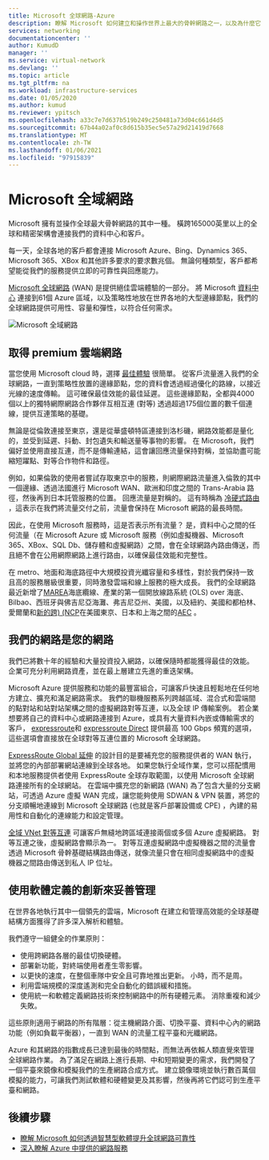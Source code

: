 ```yaml
---
title: Microsoft 全球網路-Azure
description: 瞭解 Microsoft 如何建立和操作世界上最大的骨幹網路之一，以及為什麼它是提供絕佳雲端體驗的核心。
services: networking
documentationcenter: ''
author: KumudD
manager: ''
ms.service: virtual-network
ms.devlang: ''
ms.topic: article
ms.tgt_pltfrm: na
ms.workload: infrastructure-services
ms.date: 01/05/2020
ms.author: kumud
ms.reviewer: ypitsch
ms.openlocfilehash: a33c7e7d637b519b249c250481a73d04c661d4d5
ms.sourcegitcommit: 67b44a02af0c8d615b35ec5e57a29d21419d7668
ms.translationtype: MT
ms.contentlocale: zh-TW
ms.lasthandoff: 01/06/2021
ms.locfileid: "97915839"
---
```

# <a name="microsoft-global-network"></a>Microsoft 全域網路

Microsoft 擁有並操作全球最大骨幹網路的其中一種。 橫跨165000英里以上的全球和精密架構會連接我們的資料中心和客戶。 
 
每一天，全球各地的客戶都會連接 Microsoft Azure、Bing、Dynamics 365、Microsoft 365、XBox 和其他許多要求的要求數兆個。 無論何種類型，客戶都希望能從我們的服務提供立即的可靠性與回應能力。 
 
[Microsoft 全球網路](https://azure.microsoft.com/global-infrastructure/global-network/) (WAN) 是提供絕佳雲端體驗的一部分。 將 Microsoft [資料中心](https://azure.microsoft.com/global-infrastructure/) 連接到61個 Azure 區域，以及策略性地放在世界各地的大型邊緣節點，我們的全球網路提供可用性、容量和彈性，以符合任何需求。

![Microsoft 全域網路](./media/microsoft-global-network/microsoft-global-wan.png)
 
## <a name="get-the-premium-cloud-network"></a>取得 premium 雲端網路
 
當您使用 Microsoft cloud 時，選擇 [最佳體驗](https://www.sdxcentral.com/articles/news/azure-tops-aws-gcp-in-cloud-performance-says-thousandeyes/2018/11/) 很簡單。 從客戶流量進入我們的全球網路，一直到策略性放置的邊緣節點，您的資料會透過經過優化的路線，以接近光線的速度傳輸。 這可確保最佳效能的最佳延遲。 這些邊緣節點，全都與4000個以上的獨特網際網路合作夥伴互相互連 (對等) 透過超過175個位置的數千個連線，提供互連策略的基礎。 
 
無論是從倫敦連接至東京，還是從華盛頓特區連接到洛杉磯，網路效能都是量化的，並受到延遲、抖動、封包遺失和輸送量等事物的影響。  在 Microsoft，我們偏好並使用直接互連，而不是傳輸連結，這會讓回應流量保持對稱，並協助盡可能縮短躍點、對等合作物件和路徑。 

例如，如果倫敦的使用者嘗試存取東京中的服務，則網際網路流量進入倫敦的其中一個邊緣、透過法國進行 Microsoft WAN、歐洲和印度之間的 Trans-Arabia 路徑，然後再到日本託管服務的位置。 回應流量是對稱的。 這有時稱為 [冷硬式路由](https://en.wikipedia.org/wiki/Hot-potato_and_cold-potato_routing) ，這表示在我們將流量交付之前，流量會保持在 Microsoft 網路的最長時間。  
  
因此，在使用 Microsoft 服務時，這是否表示所有流量？ 是，資料中心之間的任何流量（在 Microsoft Azure 或 Microsoft 服務（例如虛擬機器、Microsoft 365、XBox、SQL Db、儲存體和虛擬網路）之間，會在全球網路內路由傳送，而且絕不會在公用網際網路上進行路由，以確保最佳效能和完整性。  
 
在 metro、地面和海底路徑中大規模投資光纖容量和多樣性，對於我們保持一致且高的服務層級很重要，同時激發雲端和線上服務的極大成長。 我們的全球網路最近新增了[MAREA](https://www.submarinecablemap.com/#/submarine-cable/marea)海底纜線、產業的第一個開放線路系統 (OLS) over 海底、Bilbao、西班牙與佛吉尼亞海灘、弗吉尼亞州、美國，以及紐約、美國和都柏林、愛爾蘭和[新的跨)  (NCP](https://www.submarinecablemap.com/#/submarine-cable/new-cross-pacific-ncp-cable-system)在美國東京、日本和上海之間的[AEC](https://www.submarinecablemap.com/#/submarine-cable/aeconnect-1) 。 
 

## <a name="our-network-is-your-network"></a>我們的網路是您的網路

我們已將數十年的經驗和大量投資投入網路，以確保隨時都能獲得最佳的效能。 企業可充分利用網路資產，並在最上層建立先進的重迭架構。 
 
Microsoft Azure 提供服務和功能的最豐富組合，可讓客戶快速且輕鬆地在任何地方建立、擴充和滿足網路需求。 我們的聯機服務系列跨越區域、混合式和雲端間的點對站和站對站架構之間的虛擬網路對等互連，以及全球 IP 傳輸案例。  若企業想要將自己的資料中心或網路連接到 Azure，或具有大量資料內嵌或傳輸需求的客戶， [expressroute](../expressroute/expressroute-introduction.md)和 [expressroute Direct](../expressroute/expressroute-erdirect-about.md) 提供最高 100 Gbps 頻寬的選項，這些選項會直接放在全球對等互連位置的 Microsoft 全球網路。  
 
[ExpressRoute Global 延伸](../expressroute/expressroute-global-reach.md) 的設計目的是要補充您的服務提供者的 WAN 執行，並將您的內部部署網站連線到全球各地。 如果您執行全域作業，您可以搭配慣用和本地服務提供者使用 ExpressRoute 全球存取範圍，以使用 Microsoft 全球網路連接所有的全球網站。 在雲端中擴充您的新網路 (WAN) 為了包含大量的分支網站，可透過 Azure 虛擬 WAN 完成，讓您能夠使用 SDWAN & VPN 裝置，將您的分支順暢地連線到 Microsoft 全球網路 (也就是客戶部署設備或 CPE) ，內建的易用性和自動化的連線能力和設定管理。 
 
[全域 VNet 對等互連](../virtual-network/virtual-network-peering-overview.md) 可讓客戶無縫地跨區域連接兩個或多個 Azure 虛擬網路。 對等互連之後，虛擬網路會顯示為一。 對等互連虛擬網路中虛擬機器之間的流量會透過 Microsoft 骨幹基礎結構路由傳送，就像流量只會在相同虛擬網路中的虛擬機器之間路由傳送到私人 IP 位址。 
 

## <a name="well-managed-using-software-defined-innovation"></a>使用軟體定義的創新來妥善管理

在世界各地執行其中一個領先的雲端，Microsoft 在建立和管理高效能的全球基礎結構方面獲得了許多深入解析和體驗。  
 
我們遵守一組健全的作業原則： 
 
- 使用跨網路各層的最佳切換硬體。  
- 部署新功能，對終端使用者產生零影響。  
- 以更快的速度，在整個車隊中安全且可靠地推出更新。 小時，而不是周。  
- 利用雲端規模的深度遙測和完全自動化的錯誤緩和措施。  
- 使用統一和軟體定義網路技術來控制網路中的所有硬體元素。  消除重複和減少失敗。 
 
這些原則適用于網路的所有階層：從主機網路介面、切換平臺、資料中心內的網路功能（例如負載平衡器），一直到 WAN 的流量工程平臺和光纖網路。  
 
Azure 和其網路的指數成長已達到最後的時間點，而無法再依賴人類直覺來管理全球網路作業。 為了滿足在網路上進行長期、中和短期變更的需求，我們開發了一個平臺來鏡像和模擬我們的生產網路合成方式。 建立鏡像環境並執行數百萬個模擬的能力，可讓我們測試軟體和硬體變更及其影響，然後再將它們認可到生產平臺和網路。 

## <a name="next-steps"></a>後續步驟
- [瞭解 Microsoft 如何透過智慧型軟體提升全球網路可靠性](https://azure.microsoft.com/blog/advancing-global-network-reliability-through-intelligent-software-part-1-of-2/)
- [深入瞭解 Azure 中提供的網路服務](https://azure.microsoft.com/product-categories/networking/)